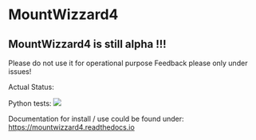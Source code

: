 # MountWizzard4

## MountWizzard4 is still alpha !!!
Please do not use it for operational purpose
Feedback please only under issues!

Actual Status:

Python tests: ![](https://github.com/mworion/MountWizzard4/workflows/PythonPackage/badge.svg?event=push)

Documentation for install / use could be found under: https://mountwizzard4.readthedocs.io